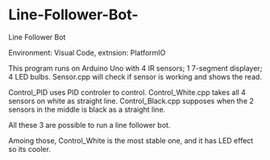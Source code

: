 # Line-Follower-Bot-
Line Follower Bot

Environment: Visual Code, extnsion: PlatformIO

This program runs on Arduino Uno with 4 IR sensors; 1 7-segment displayer; 4 LED bulbs.
Sensor.cpp will check if sensor is working and shows the read.

Control_PID uses PID controler to control.
Control_White.cpp takes all 4 sensors on white as straight line.
Control_Black.cpp supposes when the 2 sensors in the middle is black as a straight line.

All these 3 are possible to run a line follower bot.

Amoing those, Control_White is the most stable one, and it has LED effect so its cooler.
